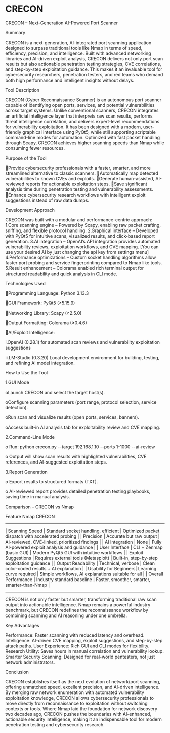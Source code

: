 # CRECON

CRECON – Next-Generation AI-Powered Port Scanner

Summary

CRECON is a next-generation, AI-integrated port scanning application designed to surpass traditional tools like Nmap in terms of speed, efficiency, precision, and intelligence. Built with advanced networking libraries and AI-driven exploit analysis, CRECON delivers not only port scan results but also actionable penetration testing strategies, CVE correlations, and step-by-step exploitation guidance. This makes it an invaluable tool for cybersecurity researchers, penetration testers, and red teams who demand both high performance and intelligent insights without delays.

Tool Description

CRECON (Cyber Reconnaissance Scanner) is an autonomous port scanner capable of identifying open ports, services, and potential vulnerabilities across target systems. Unlike conventional scanners, CRECON integrates an artificial intelligence layer that interprets raw scan results, performs threat intelligence correlation, and delivers expert-level recommendations for vulnerability exploitation.
It has been designed with a modern, user-friendly graphical interface using PyQt5, while still supporting scriptable command-line modes for automation. Optimized with fast packet handling through Scapy, CRECON achieves higher scanning speeds than Nmap while consuming fewer resources.

Purpose of the Tool

Provide cybersecurity professionals with a faster, smarter, and more streamlined alternative to classic scanners.
Automatically map detected vulnerabilities to known CVEs and exploits.
Generate human-assisted, AI-reviewed reports for actionable exploitation steps.
Save significant analysis time during penetration testing and vulnerability assessments.
Enhance cybersecurity research workflows with intelligent exploit suggestions instead of raw data dumps.

Development Approach

CRECON was built with a modular and performance-centric approach:
1.Core scanning engine – Powered by Scapy, enabling raw packet crafting, sniffing, and flexible protocol handling.
2.Graphical interface – Developed with PyQt5 for intuitive scans, visualized results, and click-based report generation.
3.AI integration – OpenAI’s API integration provides automated vulnerability reviews, exploitation workflows, and CVE mapping. [You can use your desired AI by just changing the api key from settings menu]
4.Performance optimizations – Custom socket handling algorithms allow faster port probing and service fingerprinting compared to Nmap like tools.
5.Result enhancement – Colorama enabled rich terminal output for structured readability and quick analysis in CLI mode.

Technologies Used

Programming Language: Python 3.13.3

GUI Framework: PyQt5 (≥5.15.9)

Networking Library: Scapy (≥2.5.0)

Output Formatting: Colorama (≥0.4.6)


AI/Exploit Intelligence:

i.OpenAI (0.28.1) for automated scan reviews and vulnerability exploitation suggestions

ii.LM-Studio (0.3.20) Local development environment for building, testing, and refining AI model integration.

How to Use the Tool

1.GUI Mode

oLaunch CRECON and select the target host(s).

oConfigure scanning parameters (port range, protocol selection, service detection).

oRun scan and visualize results (open ports, services, banners).

oAccess built-in AI analysis tab for exploitability review and CVE mapping.

2.Command-Line Mode

o Run:  python crecon.py --target 192.168.1.10 --ports 1-1000 --ai-review

o Output will show scan results with highlighted vulnerabilities, CVE references, and AI-suggested exploitation steps.

3.Report Generation

o Export results to structured formats (TXT).

o AI-reviewed report provides detailed penetration testing playbooks, saving time in manual analysis.


Comparison – CRECON vs Nmap

Feature	Nmap	CRECON
________________________________________________________________________________________________________________________
|  Scanning Speed         |  Standard socket handling, efficient |	Optimized packet dispatch with accelerated probing  |
|  Precision              |	Accurate but raw output              |	AI-reviewed, CVE-linked, prioritized findings       |
|  AI Integration         |	None                                 |	Fully AI-powered exploit analysis and guidance      |
|  User Interface         |	CLI + Zenmap (basic GUI)             |	Modern PyQt5 GUI with intuitive workflows           |
|  Exploit Suggestions    |	Requires external tools (Metasploit) |	Built-in, step-by-step exploitation guidance        |
|  Output Readability     |	Technical, verbose                   |	Clean color-coded results + AI explanation          |
|  Usability for Beginners|	Learning curve required              |	Simple workflows, AI explanations suitable for all  |
|  Overall Performance    |	Industry standard baseline           |	Faster, smoother, smarter, smarter-than-Nmap        |
________________________________________________________________________________________________________________________

CRECON is not only faster but smarter, transforming traditional raw scan output into actionable intelligence. Nmap remains a powerful industry benchmark, but CRECON redefines the reconnaissance workflow by combining scanning and AI reasoning under one umbrella.

Key Advantages

Performance: Faster scanning with reduced latency and overhead.
Intelligence: AI-driven CVE mapping, exploit suggestions, and step-by-step attack paths.
User Experience: Rich GUI and CLI modes for flexibility.
Research Utility: Saves hours in manual correlation and vulnerability lookup.
Smarter Security Scanning: Designed for real-world pentesters, not just network administrators.

Conclusion

CRECON establishes itself as the next evolution of network/port scanning, offering unmatched speed, excellent precision, and AI-driven intelligence. By merging raw network enumeration with automated vulnerability exploitation knowledge, CRECON allows cybersecurity professionals to move directly from reconnaissance to exploitation without switching contexts or tools.
Where Nmap laid the foundation for network discovery two decades ago, CRECON pushes the boundaries with AI-enhanced, actionable security intelligence, making it an indispensable tool for modern penetration testing and cybersecurity research.
